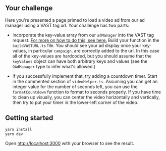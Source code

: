 ## Your challenge

Here you're presented a page primed to load a video ad from our ad manager using a VAST tag url. Your challenge has two parts:

- Incorporate the key-value array from our `adManager` into the VAST tag request. [For more on how to do this, see here.](https://support.google.com/admanager/answer/1080597?sjid=16700415470357656413-NA) Build your function in the `buildVASTURL.ts` file. You should see your ad display once your key-values, in particular `campaign`, are correctly added to the url. In this case all of the key-values are hardcoded, but you should assume that the `keyValues` object can have both arbitrary keys and values (see the `QAdManager` type to infer what's allowed.)

- If you successfully implement that, try adding a countdown timer. Start in the commented section of `videoHelper.ts`. Assuming you can get an integer value for the number of seconds left, you can use the `formatCountdown` function to format to seconds properly. If you have time to clean up visually, you can center the video horizontally and vertically, then try to put your timer in the lower-left corner of the video.

## Getting started

```bash
yarn install
yarn dev
```

Open [http://localhost:3000](http://localhost:3000) with your browser to see the result.
